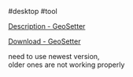 #desktop #tool 

[Description - GeoSetter](https://geosetter.de/en/main-en/)

[Download - GeoSetter](https://geosetter.de/en/download-en/)
  
need to use newest version,  
older ones are not working properly